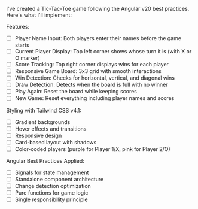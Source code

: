 I've created a Tic-Tac-Toe game following the Angular v20 best practices. 
Here's what I'll implement:

Features:

- [ ] Player Name Input: Both players enter their names before the game starts
- [ ] Current Player Display: Top left corner shows whose turn it is (with X or O marker)
- [ ] Score Tracking: Top right corner displays wins for each player
- [ ] Responsive Game Board: 3x3 grid with smooth interactions
- [ ] Win Detection: Checks for horizontal, vertical, and diagonal wins
- [ ] Draw Detection: Detects when the board is full with no winner
- [ ] Play Again: Reset the board while keeping scores
- [ ] New Game: Reset everything including player names and scores

Styling with Tailwind CSS v4.1:

- [ ] Gradient backgrounds
- [ ] Hover effects and transitions
- [ ] Responsive design
- [ ] Card-based layout with shadows
- [ ] Color-coded players (purple for Player 1/X, pink for Player 2/O)

Angular Best Practices Applied:

- [ ] Signals for state management
- [ ] Standalone component architecture
- [ ] Change detection optimization
- [ ] Pure functions for game logic
- [ ] Single responsibility principle